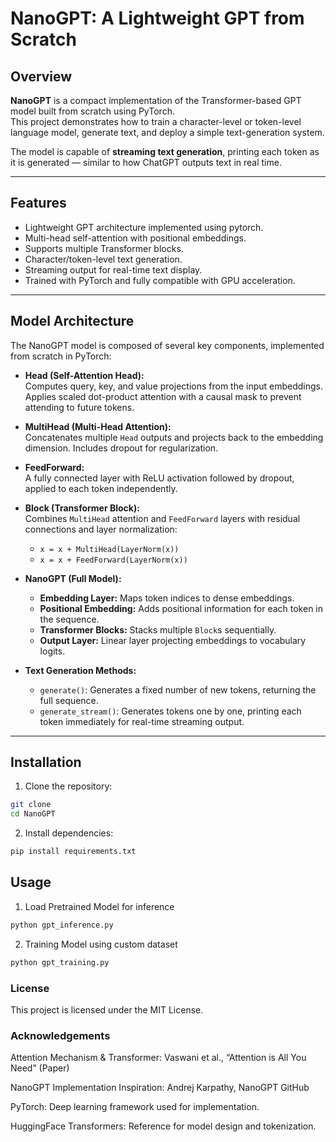 # NanoGPT: A Lightweight GPT from Scratch

## Overview

**NanoGPT** is a compact implementation of the Transformer-based GPT model built from scratch using PyTorch.  
This project demonstrates how to train a character-level or token-level language model, generate text, and deploy a simple text-generation system.  

The model is capable of **streaming text generation**, printing each token as it is generated — similar to how ChatGPT outputs text in real time.  

---

## Features

- Lightweight GPT architecture implemented using pytorch.
- Multi-head self-attention with positional embeddings.
- Supports multiple Transformer blocks.
- Character/token-level text generation.
- Streaming output for real-time text display.
- Trained with PyTorch and fully compatible with GPU acceleration.

---

## Model Architecture

The NanoGPT model is composed of several key components, implemented from scratch in PyTorch:

- **Head (Self-Attention Head):**  
  Computes query, key, and value projections from the input embeddings. Applies scaled dot-product attention with a causal mask to prevent attending to future tokens.

- **MultiHead (Multi-Head Attention):**  
  Concatenates multiple `Head` outputs and projects back to the embedding dimension. Includes dropout for regularization.

- **FeedForward:**  
  A fully connected layer with ReLU activation followed by dropout, applied to each token independently.

- **Block (Transformer Block):**  
  Combines `MultiHead` attention and `FeedForward` layers with residual connections and layer normalization:
  - `x = x + MultiHead(LayerNorm(x))`
  - `x = x + FeedForward(LayerNorm(x))`

- **NanoGPT (Full Model):**  
  - **Embedding Layer:** Maps token indices to dense embeddings.  
  - **Positional Embedding:** Adds positional information for each token in the sequence.  
  - **Transformer Blocks:** Stacks multiple `Block`s sequentially.  
  - **Output Layer:** Linear layer projecting embeddings to vocabulary logits.  

- **Text Generation Methods:**  
  - `generate()`: Generates a fixed number of new tokens, returning the full sequence.  
  - `generate_stream()`: Generates tokens one by one, printing each token immediately for real-time streaming output.

---

## Installation

1. Clone the repository:

```bash
git clone 
cd NanoGPT
```

2. Install dependencies:

```bash
pip install requirements.txt
```


## Usage
1. Load Pretrained Model for inference

```bash
python gpt_inference.py
```

2. Training Model using custom dataset
```bash
python gpt_training.py
```


### License

This project is licensed under the MIT License.

### Acknowledgements

Attention Mechanism & Transformer: Vaswani et al., “Attention is All You Need” (Paper)

NanoGPT Implementation Inspiration: Andrej Karpathy, NanoGPT GitHub

PyTorch: Deep learning framework used for implementation.

HuggingFace Transformers: Reference for model design and tokenization.